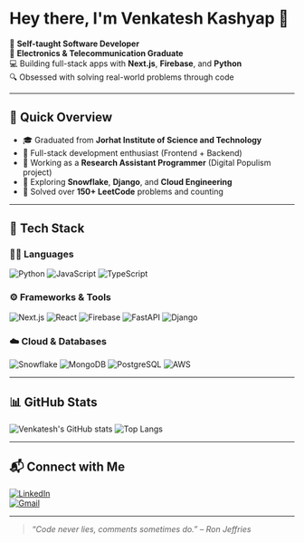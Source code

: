 # Hey there, I'm Venkatesh Kashyap 👋

🎯 **Self-taught Software Developer**  
📡 **Electronics & Telecommunication Graduate**  
💻 Building full-stack apps with **Next.js**, **Firebase**, and **Python**  
🔍 Obsessed with solving real-world problems through code

---

## 🚀 Quick Overview

- 🎓 Graduated from **Jorhat Institute of Science and Technology**
- 🔧 Full-stack development enthusiast (Frontend + Backend)
- 🧪 Working as a **Research Assistant Programmer** (Digital Populism project)
- 💭 Exploring **Snowflake**, **Django**, and **Cloud Engineering**
- 🧩 Solved over **150+ LeetCode** problems and counting

---

## 🧰 Tech Stack

### 👨‍💻 Languages
![Python](https://img.shields.io/badge/-Python-3776AB?style=flat&logo=python&logoColor=white)
![JavaScript](https://img.shields.io/badge/-JavaScript-F7DF1E?style=flat&logo=javascript&logoColor=black)
![TypeScript](https://img.shields.io/badge/-TypeScript-3178C6?style=flat&logo=typescript&logoColor=white)

### ⚙️ Frameworks & Tools
![Next.js](https://img.shields.io/badge/-Next.js-000000?style=flat&logo=next.js)
![React](https://img.shields.io/badge/-React-61DAFB?style=flat&logo=react)
![Firebase](https://img.shields.io/badge/-Firebase-FFCA28?style=flat&logo=firebase)
![FastAPI](https://img.shields.io/badge/-FastAPI-009688?style=flat&logo=fastapi)
![Django](https://img.shields.io/badge/-Django-092E20?style=flat&logo=django)

### ☁️ Cloud & Databases
![Snowflake](https://img.shields.io/badge/-Snowflake-56B9DA?style=flat&logo=snowflake)
![MongoDB](https://img.shields.io/badge/-MongoDB-47A248?style=flat&logo=mongodb&logoColor=white)
![PostgreSQL](https://img.shields.io/badge/-PostgreSQL-336791?style=flat&logo=postgresql&logoColor=white)
![AWS](https://img.shields.io/badge/-AWS-232F3E?style=flat&logo=amazon-aws&logoColor=white)

---

## 📊 GitHub Stats

![Venkatesh's GitHub stats](https://github-readme-stats.vercel.app/api?username=Venkatesh360&show_icons=true&theme=radical&count_private=true)
![Top Langs](https://github-readme-stats.vercel.app/api/top-langs/?username=Venkatesh360&layout=compact&theme=radical)

---

## 📬 Connect with Me

[![LinkedIn](https://img.shields.io/badge/-Venkatesh%20Kashyap-blue?style=flat&logo=linkedin&logoColor=white)](https://www.linkedin.com/in/venkatesh-kashyap23)  
[![Gmail](https://img.shields.io/badge/-venkateshkashyap23@gmail.com-D14836?style=flat&logo=gmail&logoColor=white)](mailto:venkateshkashyap23@gmail.com)

---

> _“Code never lies, comments sometimes do.” – Ron Jeffries_

